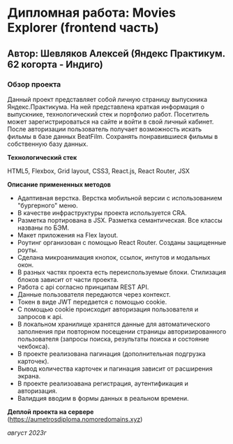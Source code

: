 # Дипломная работа: Movies Explorer (frontend часть)

## Автор: Шевляков Алексей (Яндекс Практикум. 62 когорта - Индиго)

### Обзор проекта

Данный проект представляет собой личную страницу выпускника Яндекс.Практикума. На ней представлена краткая информация о выпускнике, технологический стек и портфолио работ. Посетитель может зарегистрироваться на сайте и войти в свой личный кабинет. После авторизации пользователь получает возможность искать фильмы в базе данных BeatFilm. Сохранять понравившиеся фильмы в собственную базу данных.

**Технологический стек**

HTML5, Flexbox, Grid layout, CSS3, React.js, React Router, JSX

**Описание примененных методов**
- Адаптивная верстка. Верстка мобильной версии с использованием "бургерного" меню.
- В качестве инфраструктуры проекта используется CRA.
- Разметка портирована в JSX. Разметка семантическая. Все классы названы по БЭМ.
- Макет приложения на Flex layout.
- Роутинг организован с помощью React Router. Созданы защищенные роуты.
- Сделана микроанимация кнопок, ссылок, инпутов и модальных окон.
- В разных частях проекта есть переиспользуемые блоки. Стилизация блоков зависит от части проекта.
- Работа с api согласно принципам REST API.
- Данные пользователя передаются через контекст.
- Токен в виде JWT передается с помощью cookie.
- С помощью cookie происходит авторизация пользователя и запросов к api.
- В локальном хранилище хранятся данные для автоматического заполнения при повторном посещении страницы авторизированного пользователя (запросы поиска, результаты поиска и состояние чекбокса).
- В проекте реализована пагинация (дополнительная подгрузка карточек).
- Вывод количества карточек и пагинация зависит от расширения экрана.
- В проекте реализоавана регистрация, аутентификация и авторизация.
- Валидция вводим в формы данных в реальном времени.


**Деплой проекта на сервере**
(https://aumetrosdiploma.nomoredomains.xyz)


_август 2023г_



